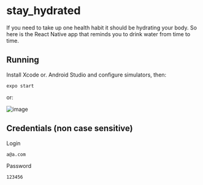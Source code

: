 # stay_hydrated
If you need to take up one health habit it should be hydrating your body. So here is the React Native app that reminds you to drink water from time to time.

<h2>Running</h2>

Install Xcode or. Android Studio and configure simulators, then:

```
expo start
```

or:

![image](https://user-images.githubusercontent.com/61252680/119032771-db518b80-b9ac-11eb-98e5-ab5b965b5ede.png)

<h2>Credentials (non case sensitive)</h2>

Login
```
a@a.com
```
Password
```
123456
```
